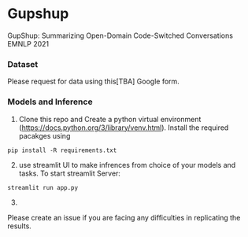 # Gupshup
GupShup: Summarizing Open-Domain Code-Switched Conversations EMNLP 2021


### Dataset
Please request for data using this[TBA] Google form.

### Models and Inference
1. Clone this repo and Create a python virtual environment (https://docs.python.org/3/library/venv.html). Install the required pacakges using
```
pip install -R requirements.txt
```
2. use streamlit UI to make infrences from choice of your models and tasks. To start streamlit Server:
```
streamlit run app.py
```
3.

Please create an issue if you are facing any difficulties in replicating the results. 
